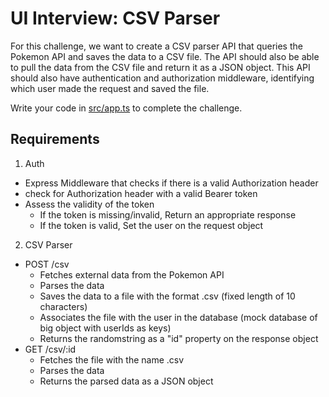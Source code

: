# UI Interview: CSV Parser

For this challenge, we want to create a CSV parser API that queries the Pokemon API and saves the data to a CSV file. The API should also be able to pull the data from the CSV file and return it as a JSON object. This API should also have authentication and authorization middleware, identifying which user made the request and saved the file.

Write your code in [src/app.ts](./src/app.ts) to complete the challenge.


## Requirements
1. Auth
  - Express Middleware that checks if there is a valid Authorization header
  - check for Authorization header with a valid Bearer token
  - Assess the validity of the token
    - If the token is missing/invalid, Return an appropriate response
    - If the token is valid, Set the user on the request object
2. CSV Parser
  - POST /csv
    - Fetches external data from the Pokemon API
    - Parses the data 
    - Saves the data to a file with the format <randomstring>.csv (fixed length of 10 characters)
    - Associates the file with the user in the database (mock database of big object with userIds as keys)
    - Returns the randomstring as a "id" property on the response object
  - GET /csv/:id
    - Fetches the file with the name <id>.csv
    - Parses the data
    - Returns the parsed data as a JSON object